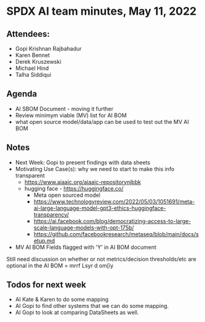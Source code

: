 # SPDX AI team minutes,  May 11, 2022

## Attendees:

* Gopi Krishnan Rajbahadur
* Karen Bennet
* Derek Kruszewski
* Michael Hind
* Talha Siddiqui 
      
## Agenda

* AI SBOM Document - moving it further
* Review minimym viable (MV) list for AI BOM
* what open source model/data/app can be used to test out the MV AI  BOM 

## Notes

* Next Week:   Gopi to present findings with data sheets
* Motivating Use Case(s):  why we need to start to make this info transparent
    * https://www.aiaaic.org/aiaaic-repositorynjbbk
    * hugging face - https://huggingface.co/
        * Meta open sourced model
        * https://www.technologyreview.com/2022/05/03/1051691/meta-ai-large-language-model-gpt3-ethics-huggingface-transparency/
        * https://ai.facebook.com/blog/democratizing-access-to-large-scale-language-models-with-opt-175b/
        * https://github.com/facebookresearch/metaseq/blob/main/docs/setup.md
* MV AI BOM Fields flagged with  'Y' in AI BOM document

Still need discussion on whether or not metrics/decision thresholds/etc are optional in the AI BOM = mrrf Lsyr
d om[iy
 
## Todos for next week

* AI Kate & Karen to do some mapping 
* AI Gopi to find other systems that we can do some mapping. 
* AI Gopi to look at comparing DataSheets as well.    

